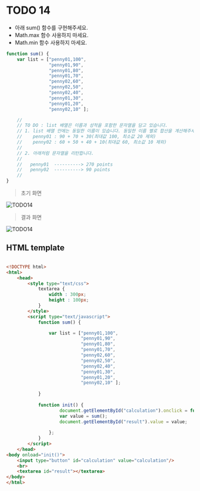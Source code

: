 ﻿TODO 14
========

* 아래 sum() 함수를 구현해주세요.
* Math.max 함수 사용하지 마세요.
* Math.min 함수 사용하지 마세요.

```javascript
function sum() {
	var list = ["penny01,100", 
				"penny01,90",
				"penny01,80",
				"penny01,70",
				"penny02,60",
				"penny02,50",
				"penny02,40",
				"penny01,30",
				"penny01,20",
				"penny02,10" ];

	//
	// TO DO : list 배열은 이름과 성적을 포함한 문자열을 담고 있습니다. 
	// 1. list 배열 안에는 동일한 이름이 있습니다. 동일한 이름 별로 합산을 계산해주세요.(최대값과 최소값은 제외)
	//    penny01 : 90 + 70 + 30(최대값 100, 최소값 20 제외)
	//    penny02 : 60 + 50 + 40 + 10(최대값 60, 최소값 10 제외)
	//
	// 2. 아래처럼 문자열을 리턴합니다.
	//  
	//   penny01  ----------> 270 points
	//   penny02  ----------> 90 points
	//
}

```

> 초기 화면

![TODO14](https://github.com/ByungChangYoo/clipsoft/blob/master/javascript/05/todo/images/todo_14.png)


>  결과 화면

![TODO14](https://github.com/ByungChangYoo/clipsoft/blob/master/javascript/05/todo/images/todo_14_result.png)

## HTML template

```html

<!DOCTYPE html> 
<html>
	<head>
		<style type="text/css">
			textarea {
				width : 300px;
				height : 100px;
			}
		</style>
		<script type="text/javascript">
			function sum() {

				var list = ["penny01,100", 
				            "penny01,90",
							"penny01,80",
							"penny01,70",
							"penny02,60",
							"penny02,50",
							"penny02,40",
							"penny01,30",
							"penny01,20",
							"penny02,10" ];
				
			}
			
			function init() {
					document.getElementById("calculation").onclick = function() {
					var value = sum();
					document.getElementById("result").value = value;
					
				};
			}			
		</script>
	</head>
<body onload="init()">               
	<input type="button" id="calculation" value="calculation"/> 
	<br>
	<textarea id="result"></textarea> 
</body>
</html>

```
